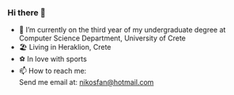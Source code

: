 ### Hi there 👋

<!--- 🔭 Interested in Security and information assurance ...-->
- 🌱 I’m currently on the third year of my undergraduate degree at Computer Science Department, University of Crete
- 🏖️ Living in Heraklion, Crete
- ⚽ In love with sports
- 📫 How to reach me:\
        Send me email at: nikosfan@hotmail.com

<!--
**nikosfanou/nikosfanou** is a ✨ _special_ ✨ repository because its `README.md` (this file) appears on your GitHub profile.

Here are some ideas to get you started:

- 🌱 I’m currently learning ...
- 👯 I’m looking to collaborate on ...
- 🤔 I’m looking for help with ...
- 💬 Ask me about ...
- 📫 How to reach me: ...
- 😄 Pronouns: ...
- ⚡ Fun fact: ...
-->
